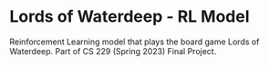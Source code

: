 # Lords of Waterdeep - RL Model
Reinforcement Learning model that plays the board game Lords of Waterdeep. Part of CS 229 (Spring 2023) Final Project.
